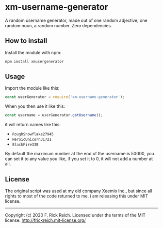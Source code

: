 # xm-username-generator

A random username generator, made out of one random adjective, one random noun, a random number. Zero dependencies.

## How to install
Install the module with npm: 

```javascript
npm install xmusergenerator
```

## Usage

Import the module like this:

```javascript
const userGenerator = require('xm-username-generator');
```

When you then use it like this:

```javascript
const username = userGenerator.getUsername();
```

it will return names like this:

- `RoughSnowflake27945`
- `HeroicUnicorn31721`
- `BlackFire338`

By default the maximum number at the end of the username is 50000, you can set it to any value you like, if you set it to 0, it will not add a number at all.

## License

The original script was used at my old company Xeemio Inc., but since all rights to most of the code returned to me, i am releasing this under MIT license.

---

Copyright (c) 2020 F. Rick Reich. Licensed under the terms of the MIT license. http://frickreich.mit-license.org/